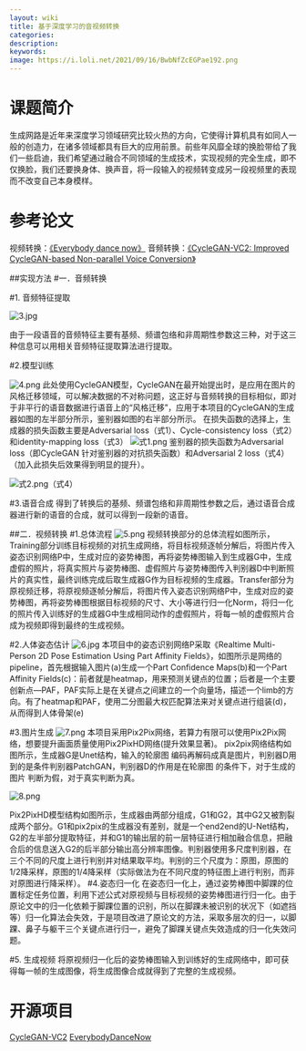 ```yaml
---
layout: wiki
title: 基于深度学习的音视频转换
categories: 
description: 
keywords: 
image: https://i.loli.net/2021/09/16/BwbNfZcEGPae192.png
---
```


# 课题简介
生成网路是近年来深度学习领域研究比较火热的方向，它使得计算机具有如同人一般的创造力，在诸多领域都具有巨大的应用前景。前些年风靡全球的换脸带给了我们一些启迪，我们希望通过融合不同领域的生成技术，实现视频的完全生成，即不仅换脸，我们还要换身体、换声音，将一段输入的视频转变成另一段视频里的表现而不改变自己本身模样。

# 参考论文
视频转换：[《Everybody dance now》](https://openaccess.thecvf.com/content_ICCV_2019/papers/Chan_Everybody_Dance_Now_ICCV_2019_paper.pdf)
音频转换：[《CycleGAN-VC2: Improved CycleGAN-based Non-parallel Voice Conversion》](https://arxiv.org/pdf/1904.04631.pdf?source=post_page)


##实现方法
#一．音频转换

#1. 音频特征提取

![3.jpg](https://i.loli.net/2021/09/16/DJ3NyFlU1xZe29m.jpg)

由于一段语音的音频特征主要有基频、频谱包络和非周期性参数这三种，对于这三种信息可以用相关音频特征提取算法进行提取。

#2.模型训练

![4.png](https://i.loli.net/2021/09/16/kLQSARoHygDJ8mY.png)
此处使用CycleGAN模型，CycleGAN在最开始提出时，是应用在图片的风格迁移领域，可以解决数据的不对称问题，这正好与音频转换的目标相似，即对于非平行的语音数据进行语音上的“风格迁移”，应用于本项目的CycleGAN的生成器如图的左半部分所示，鉴别器如图的右半部分所示。
在损失函数的选择上，生成器的损失函数主要是Adversarial loss（式1）、Cycle-consistency loss（式2）和identity-mapping loss（式3）
![式1.png](https://i.loli.net/2021/09/16/M15fPsYGuRbtvCk.png)
鉴别器的损失函数为Adversarial loss（即CycleGAN 针对鉴别器的对抗损失函数）和Adversarial 2 loss（式4）（加入此损失后效果得到明显的提升）。
 
![式2.png](https://i.loli.net/2021/09/16/pNxEF8RvrUgYlo7.png)（式4）

#3.语音合成
得到了转换后的基频、频谱包络和非周期性参数之后，通过语音合成器进行新的语音的合成，就可以得到一段新的语音。

##二．视频转换
#1.总体流程
![5.png](https://i.loli.net/2021/09/16/WePsciKjvtzFIhM.png)
视频转换部分的总体流程如图所示，Training部分训练目标视频的对抗生成网络，将目标视频逐帧分解后，将图片传入姿态识别网络P中，生成对应的姿势棒图，再将姿势棒图输入到生成器G中，生成虚假的照片，将真实照片与姿势棒图、虚假照片与姿势棒图传入判别器D中判断照片的真实性，最终训练完成后取生成器G作为目标视频的生成器。Transfer部分为原视频迁移，将原视频逐帧分解后，将图片传入姿态识别网络P中，生成对应的姿势棒图，再将姿势棒图根据目标视频的尺寸、大小等进行归一化Norm，将归一化的照片传入训练好的生成器G中生成相同动作的虚假照片，将每一帧的虚假照片合成为视频即得到最终的生成视频。

#2.人体姿态估计
![6.jpg](https://i.loli.net/2021/09/16/2CZVdJBOb48Sa3k.jpg)
本项目中的姿态识别网络P采取《Realtime Multi-Person 2D Pose Estimation Using Part Affinity Fields》，如图所示是网络的pipeline，首先根据输入图片(a)生成一个Part Confidence Maps(b)和一个Part Affinity Fields(c)：前者就是heatmap，用来预测关键点的位置；后者是一个主要创新点—PAF，PAF实际上是在关键点之间建立的一个向量场，描述一个limb的方向。有了heatmap和PAF，使用二分图最大权匹配算法来对关键点进行组装(d)，从而得到人体骨架(e)

#3.图片生成
![7.png](https://i.loli.net/2021/09/16/RPlgWdvXchVqieE.png)
本项目采用Pix2Pix网络，若算力有限可以使用Pix2Pix网络，想要提升画面质量使用Pix2PixHD网络(提升效果显著)。
pix2pix网络结构如图所示，生成器G是Unet结构，输入的轮廓图 编码再解码成真是图片，判别器D用到的是条件判别器PatchGAN，判别器D的作用是在轮廓图 的条件下，对于生成的图片 判断为假，对于真实判断为真。

![8.png](https://i.loli.net/2021/09/16/PADRNkI418s3LXu.png)

Pix2PixHD模型结构如图所示，生成器由两部分组成，G1和G2，其中G2又被割裂成两个部分。G1和pix2pix的生成器没有差别，就是一个end2end的U-Net结构，G2的左半部分提取特征，并和G1的输出层的前一层特征进行相加融合信息，把融合后的信息送入G2的后半部分输出高分辨率图像。判别器使用多尺度判别器，在三个不同的尺度上进行判别并对结果取平均。判别的三个尺度为：原图，原图的1/2降采样，原图的1/4降采样（实际做法为在不同尺度的特征图上进行判别，而非对原图进行降采样）。
#4.姿态归一化
在姿态归一化上，通过姿势棒图中脚踝的位置标定任务位置，利用下述公式对原视频与目标视频的姿势棒图进行归一化。由于原论文中的归一化依赖于脚踝位置的识别，所以在脚踝未被识别的状况下（如遮挡等）归一化算法会失效，于是项目改进了原论文的方法，采取多层次的归一，以脚踝、鼻子与躯干三个关键点进行归一，避免了脚踝关键点失效造成的归一化失效问题。
 
 
 
#5. 生成视频
将原视频归一化后的姿势棒图输入到训练好的生成网络中，即可获得每一帧的生成图像，将生成图像合成就得到了完整的生成视频。

# 开源项目
[CycleGAN-VC2](https://github.com/jackaduma/CycleGAN-VC2)
[EverybodyDanceNow](https://github.com/carolineec/EverybodyDanceNow)
